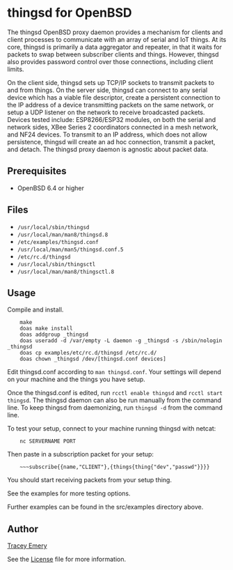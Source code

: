 thingsd for OpenBSD
====================

The thingsd OpenBSD proxy daemon provides a mechanism for clients and client
processes to communicate with an array of serial and IoT things. At its core,
thingsd is primarily a data aggregator and repeater, in that it waits for
packets to swap between subscriber clients and things. However, thingsd also
provides password control over those connections, including client limits.

On the client side, thingsd sets up TCP/IP sockets to transmit packets to and
from things. On the server side, thingsd can connect to any serial device which
has a viable file descriptor, create a persistent connection to the IP address
of a device transmitting packets on the same network, or setup a UDP listener
on the network to receive broadcasted packets. Devices tested include:
ESP8266/ESP32 modules, on both the serial and network sides, XBee Series 2
coordinators connected in a mesh network, and NF24 devices. To transmit to an
IP address, which does not allow persistence, thingsd will create an ad hoc
connection, transmit a packet, and detach. The thingsd proxy daemon is agnostic
about packet data.

Prerequisites
-------------

* OpenBSD 6.4 or higher

Files
-----

* `/usr/local/sbin/thingsd`
* `/usr/local/man/man8/thingsd.8`
* `/etc/examples/thingsd.conf`
* `/usr/local/man/man5/thingsd.conf.5`
* `/etc/rc.d/thingsd`
* `/usr/local/sbin/thingsctl`
* `/usr/local/man/man8/thingsctl.8`

Usage
-----

Compile and install.

		make
		doas make install
		doas addgroup _thingsd
		doas useradd -d /var/empty -L daemon -g _thingsd -s /sbin/nologin _thingsd
		doas cp examples/etc/rc.d/thingsd /etc/rc.d/
		doas chown _thingsd /dev/[thingsd.conf devices]

Edit thingsd.conf according to `man thingsd.conf`. Your settings will depend
on your machine and the things you have setup.

Once the thingsd.conf is edited, run `rcctl enable thingsd` and
`rcctl start thingsd`. The thingsd daemon can also be run manually from the
command line. To keep thingsd from daemonizing, run `thingsd -d` from the
command line.

To test your setup, connect to your machine running thingsd with netcat:

		nc SERVERNAME PORT

Then paste in a subscription packet for your setup:

		~~~subscribe{{name,"CLIENT"},{things{thing{"dev","passwd"}}}}

You should start receiving packets from your setup thing.

See the examples for more testing options.

Further examples can be found in the src/examples directory above.

Author
------

[Tracey Emery](https://github.com/basepr1me/)

See the [License](LICENSE.md) file for more information.
